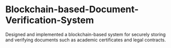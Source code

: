 # Blockchain-based-Document-Verification-System
Designed and implemented a blockchain-based system for securely storing and verifying documents such as academic certificates and legal contracts.
